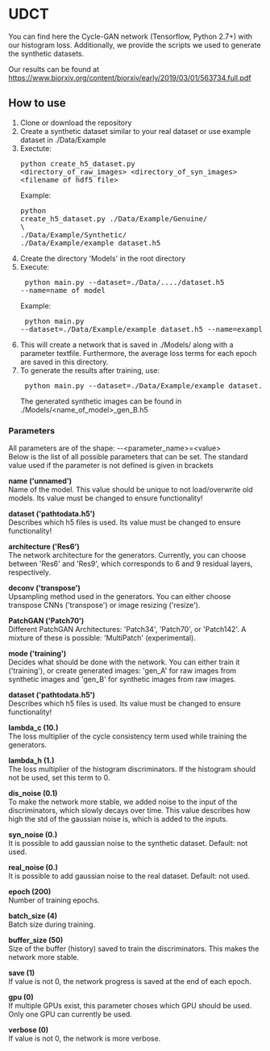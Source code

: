 # UDCT
You can find here the Cycle-GAN network (Tensorflow, Python 2.7+) with our histogram loss. Additionally, we provide the scripts we used to generate the synthetic datasets. 

Our results can be found at https://www.biorxiv.org/content/biorxiv/early/2019/03/01/563734.full.pdf

## How to use
1. Clone or download the repository
2. Create a synthetic dataset similar to your real dataset or use example dataset in ./Data/Example
3. Exectute: <pre>python create_h5_dataset.py &lt;directory_of_raw_images&gt; &lt;directory_of_syn_images&gt; &lt;filename_of_hdf5_file&gt;  </pre>
   Example: <pre>python create_h5_dataset.py ./Data/Example/Genuine/ \\<br />./Data/Example/Synthetic/ ./Data/Example/example_dataset.h5</pre>
4. Create the directory 'Models' in the root directory
5. Execute: <pre> python main.py --dataset=./Data/..../dataset.h5 --name=name_of_model </pre>
   Example: <pre> python main.py --dataset=./Data/Example/example_dataset.h5 --name=example_model </pre>
6. This will create a network that is saved in ./Models/ along with a parameter textfile. Furthermore, the average loss terms for each epoch are saved in this directory.
7. To generate the results after training, use:
   <pre> python main.py --dataset=./Data/Example/example_dataset.h5 --name=example_model --mode=gen_B </pre>
   The generated synthetic images can be found in ./Models/&lt;name_of_model&gt;_gen_B.h5
   
### Parameters

All parameters are of the shape: --&lt;parameter_name&gt;=&lt;value&gt; <br />
Below is the list of all possible parameters that can be set. The standard value used if the parameter is not defined is given in brackets

<b>name ('unnamed')</b><br />
Name of the model. This value should be unique to not load/overwrite old models. Its value must be changed to ensure functionality!
<br />

<b>dataset ('pathtodata.h5')</b><br />
Describes which h5 files is used. Its value must be changed to ensure functionality!
<br />

<b>architecture ('Res6')</b><br />
The network architecture for the generators. Currently, you can choose between 'Res6' and 'Res9', which corresponds to 6 and 9 residual layers, respectively.
<br />

<b>deconv ('transpose')</b><br />
Upsampling method used in the generators. You can either choose transpose CNNs ('transpose') or image resizing ('resize').
<br />

<b>PatchGAN ('Patch70')</b><br />
Different PatchGAN Architectures: 'Patch34', 'Patch70', or 'Patch142'. A mixture of these is possible: 'MultiPatch' (experimental).
<br />

<b>mode ('training')</b><br />
Decides what should be done with the network. You can either train it ('training'), or create generated images: 'gen_A' for raw images from synthetic images and 'gen_B' for synthetic images from raw images.
<br />



<b>dataset ('pathtodata.h5')</b><br />
Describes which h5 files is used. Its value must be changed to ensure functionality!
<br />

<b>lambda_c (10.)</b><br />
The loss multiplier of the cycle consistency term used while training the generators.
<br />

<b>lambda_h (1.)</b><br />
The loss multiplier of the histogram discriminators. If the histogram should not be used, set this term to 0.
<br />

<b>dis_noise (0.1)</b><br />
To make the network more stable, we added noise to the input of the discriminators, which slowly decays over time. This value describes how high the std of the gaussian noise is, which is added to the inputs.
<br />

<b>syn_noise (0.)</b><br />
It is possible to add gaussian noise to the synthetic dataset. Default: not used.
<br />

<b>real_noise (0.)</b><br />
It is possible to add gaussian noise to the real dataset. Default: not used.
<br />

<b>epoch (200)</b><br />
Number of training epochs.
<br />

<b>batch_size (4)</b><br />
Batch size during training.
<br />

<b>buffer_size (50)</b><br />
Size of the buffer (history) saved to train the discriminators. This makes the network more stable.
<br />

<b>save (1)</b><br />
If value is not 0, the network progress is saved at the end of each epoch.
<br />

<b>gpu (0)</b><br />
If multiple GPUs exist, this parameter choses which GPU should be used. Only one GPU can currently be used.
<br />

<b>verbose (0)</b><br />
If value is not 0, the network is more verbose.
<br />
